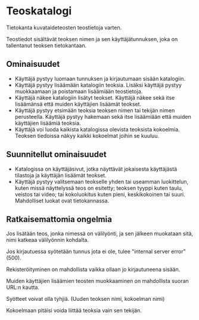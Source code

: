 # Teoskatalogi
Tietokanta kuvataideteosten teostietoja varten.

Teostiedot sisältävät teoksen nimen ja sen käyttäjätunnuksen, joka on 
tallentanut teoksen tietokantaan.

## Ominaisuudet
* Käyttäjä pystyy luomaan tunnuksen ja kirjautumaan sisään katalogiin.
* Käyttäjä pystyy lisäämään katalogiin teoksia. Lisäksi käyttäjä pystyy 
muokkaamaan ja poistamaan lisäämiään teostietoja.
* Käyttäjä näkee katalogiin lisätyt teokset. Käyttäjä näkee sekä itse 
lisäämänsä että muiden käyttäjien lisäämät teokset.
* Käyttäjä pystyy etsimään teoksia teoksen nimen tai tekijän nimen perusteella. 
Käyttäjä pystyy hakemaan sekä itse lisäämiään että muiden käyttäjien lisäämiä 
teoksia.
* Käyttäjä voi luoda kaikista katalogissa olevista teoksista kokoelmia. Teoksen
tiedoissa näkyy kaikki kokoelmat joihin se kuuluu.

## Suunnitellut ominaisuudet
* Katalogissa on käyttäjäsivut, jotka näyttävät jokaisesta käyttäjästä 
tilastoja ja käyttäjän lisäämät teokset.
* Käyttäjä pystyy valitsemaan teokselle yhden tai useamman luokittelun, kuten 
missä näyttelyssä teos on esitetty; teoksen tyyppi kuten taulu, veistos tai 
video; tai kokoluokitus kuten pieni, keskikokoinen tai suuri. Mahdolliset 
luokat ovat tietokannassa.


## Ratkaisemattomia ongelmia
Jos lisätään teos, jonka nimessä on välilyönti, ja sen jälkeen muokataan sitä,
nimi katkeaa välilyönnin kohdalta.

Jos kirjautuessa syötetään tunnus jota ei ole, tulee "internal server error" 
(500).

Rekisteröityminen on mahdollista vaikka ollaan jo kirjautuneena sisään.

Muiden käyttäjien lisäämien teosten muokkaaminen on mahdollista suoran URL:n 
kautta.

Syötteet voivat olla tyhjiä. (Uuden teoksen nimi, kokoelman nimi)

Kokoelmaan pitäisi voida liittää teoksia vain sen tekijän.
